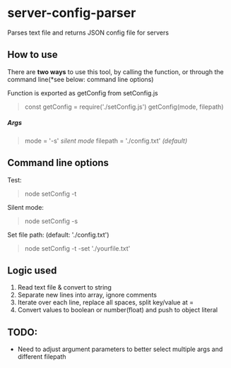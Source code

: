 # server-config-parser
Parses text file and returns JSON config file for servers

## How to use
There are **two ways** to use this tool, by calling the function, or through the command line(*see below: command line options)

Function is exported as getConfig from setConfig.js
> const getConfig = require('./setConfig.js')
> getConfig(mode, filepath)
##### Args
> mode = '-s' *silent mode*
> filepath = './config.txt' *(default)*

## Command line options
Test:
> node setConfig -t

Silent mode:
> node setConfig -s

Set file path: (default: './config.txt')
> node setConfig -t -set './yourfile.txt'

## Logic used
1. Read text file & convert to string
2. Separate new lines into array, ignore comments
3. Iterate over each line, replace all spaces, split key/value at =
4. Convert values to boolean or number(float) and push to object literal

## TODO:
- Need to adjust argument parameters to better select multiple args and different filepath

